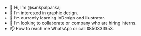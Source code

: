 - 👋 Hi, I’m @sankpalpankaj
- 👀 I’m interested in graphic design.
- 🌱 I’m currently learning InDesign and illustrator.
- 💞️ I’m looking to collaborate on company who are hiring interns.
- 📫 How to reach me WhatsApp or call 8850333953.

<!---
sankpalpankaj/sankpalpankaj is a ✨ special ✨ repository because its `README.md` (this file) appears on your GitHub profile.
You can click the Preview link to take a look at your changes.
--->
